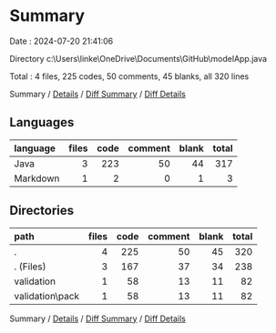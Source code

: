 # Summary

Date : 2024-07-20 21:41:06

Directory c:\\Users\\linke\\OneDrive\\Documents\\GitHub\\modelApp.java

Total : 4 files,  225 codes, 50 comments, 45 blanks, all 320 lines

Summary / [Details](details.md) / [Diff Summary](diff.md) / [Diff Details](diff-details.md)

## Languages
| language | files | code | comment | blank | total |
| :--- | ---: | ---: | ---: | ---: | ---: |
| Java | 3 | 223 | 50 | 44 | 317 |
| Markdown | 1 | 2 | 0 | 1 | 3 |

## Directories
| path | files | code | comment | blank | total |
| :--- | ---: | ---: | ---: | ---: | ---: |
| . | 4 | 225 | 50 | 45 | 320 |
| . (Files) | 3 | 167 | 37 | 34 | 238 |
| validation | 1 | 58 | 13 | 11 | 82 |
| validation\\pack | 1 | 58 | 13 | 11 | 82 |

Summary / [Details](details.md) / [Diff Summary](diff.md) / [Diff Details](diff-details.md)
